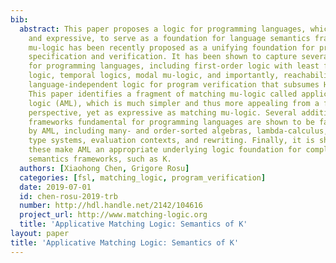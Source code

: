 ```yaml
---
bib:
  abstract: This paper proposes a logic for programming languages, which is both simple
    and expressive, to serve as a foundation for language semantics frameworks. Matching
    mu-logic has been recently proposed as a unifying foundation for programming languages,
    specification and verification. It has been shown to capture several logics important
    for programming languages, including first-order logic with least fixpoints, separation
    logic, temporal logics, modal mu-logic, and importantly, reachability logic, a
    language-independent logic for program verification that subsumes Hoare logic.
    This paper identifies a fragment of matching mu-logic called applicative matching
    logic (AML), which is much simpler and thus more appealing from a foundational
    perspective, yet as expressive as matching mu-logic. Several additional logical
    frameworks fundamental for programming languages are shown to be faithfully captured
    by AML, including many- and order-sorted algebras, lambda-calculus, (dependent)
    type systems, evaluation contexts, and rewriting. Finally, it is shown how all
    these make AML an appropriate underlying logic foundation for complex language
    semantics frameworks, such as K.
  authors: [Xiaohong Chen, Grigore Rosu]
  categories: [fsl, matching_logic, program_verification]
  date: 2019-07-01
  id: chen-rosu-2019-trb
  number: http://hdl.handle.net/2142/104616
  project_url: http://www.matching-logic.org
  title: 'Applicative Matching Logic: Semantics of K'
layout: paper
title: 'Applicative Matching Logic: Semantics of K'
---
```

